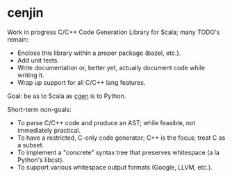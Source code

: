 # cenjin
Work in progress C/C++ Code Generation Library for Scala; many TODO's remain:
- Enclose this library within a proper package (bazel, etc.).
- Add unit tests.
- Write documentation or, better yet, actually document code while writing it.
- Wrap up support for all C/C++ lang features.

Goal: be as to Scala as [cgen](https://documen.tician.de/cgen/index.html) is to Python.

Short-term non-goals:
- To parse C/C++ code and produce an AST; while feasible, not immediately practical.
- To have a restricted, C-only code generator; C++ is the focus; treat C as a subset.
- To implement a "concrete" syntax tree that preserves whitespace (a la Python's libcst).
- To support various whitespace output formats (Google, LLVM, etc.).
